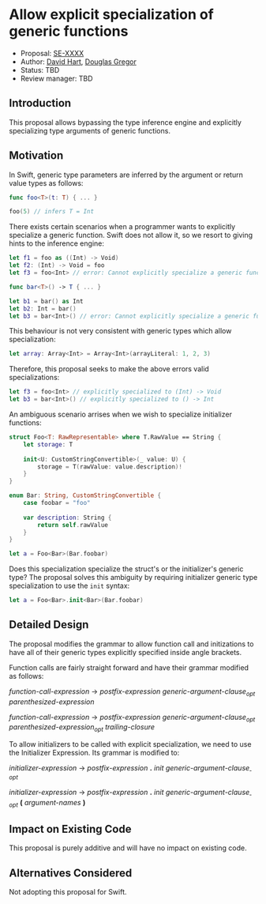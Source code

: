 # Allow explicit specialization of generic functions

* Proposal: [SE-XXXX](https://github.com/apple/swift-evolution/blob/master/proposals/XXXX-allow-explicit-specialization-generic-functions.md)
* Author: [David Hart](https://github.com/hartbit), [Douglas Gregor](https://github.com/DougGregor)
* Status: TBD
* Review manager: TBD

## Introduction

This proposal allows bypassing the type inference engine and explicitly specializing type arguments of generic functions. 

## Motivation

In Swift, generic type parameters are inferred by the argument or return value types as follows:

```swift
func foo<T>(t: T) { ... }

foo(5) // infers T = Int
```

There exists certain scenarios when a programmer wants to explicitly specialize a generic function. Swift does not allow it, so we resort to giving hints to the inference engine:

```swift
let f1 = foo as ((Int) -> Void)
let f2: (Int) -> Void = foo
let f3 = foo<Int> // error: Cannot explicitly specialize a generic function

func bar<T>() -> T { ... }

let b1 = bar() as Int
let b2: Int = bar()
let b3 = bar<Int>() // error: Cannot explicitly specialize a generic function
```

This behaviour is not very consistent with generic types which allow specialization:

```swift
let array: Array<Int> = Array<Int>(arrayLiteral: 1, 2, 3)
```

Therefore, this proposal seeks to make the above errors valid specializations:

```swift
let f3 = foo<Int> // explicitly specialized to (Int) -> Void 
let b3 = bar<Int>() // explicitly specialized to () -> Int 
```

An ambiguous scenario arrises when we wish to specialize initializer functions:

```swift
struct Foo<T: RawRepresentable> where T.RawValue == String {
    let storage: T
    
    init<U: CustomStringConvertible>(_ value: U) {
        storage = T(rawValue: value.description)!
    }
}

enum Bar: String, CustomStringConvertible {
    case foobar = "foo"
    
    var description: String {
        return self.rawValue
    }
}

let a = Foo<Bar>(Bar.foobar)
```

Does this specialization specialize the struct's or the initializer's generic type? The proposal solves this ambiguity by requiring initializer generic type specialization to use the `init` syntax:

```swift
let a = Foo<Bar>.init<Bar>(Bar.foobar)
```

## Detailed Design

The proposal modifies the grammar to allow function call and initizations to have all of their generic types explicitly specified inside angle brackets.

Function calls are fairly straight forward and have their grammar modified as follows:

*function-call-expression* → *postfix-expression­* *generic-argument-clause<sub>­opt</sub>* *parenthesized-expression*

*function-call-expression* → *postfix-expression* *generic-argument-clause<sub>­opt</sub>* *­parenthesized-expression<sub>­opt</sub>* *­trailing-closure­*

To allow initializers to be called with explicit specialization, we need to use the Initializer Expression. Its grammar is modified to:

*initializer-expression* → *postfix-expression­* **.** *­init­* *generic-argument-clause<sub>­opt</sub>*

*initializer-expression* → *postfix-expression­* **.** *­init­* *generic-argument-clause<sub>­opt</sub>* **(** *­argument-names­* **)**

## Impact on Existing Code

This proposal is purely additive and will have no impact on existing code.

## Alternatives Considered

Not adopting this proposal for Swift.